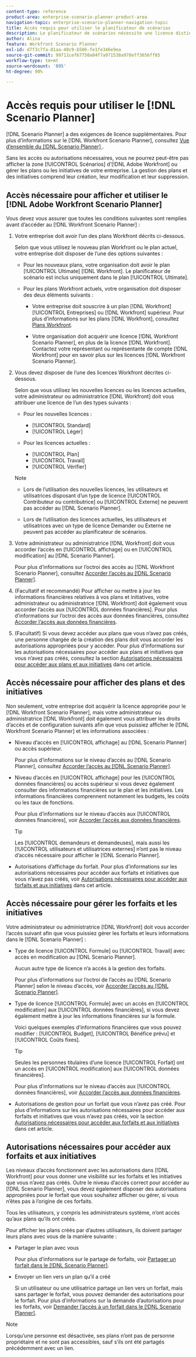 ```yaml
---
content-type: reference
product-area: enterprise-scenario-planner-product-area
navigation-topic: enterprise-scenario-planner-navigation-topic
title: Accès requis pour utiliser le planificateur de scénarios
description: Le planificateur de scénarios nécessite une licence distincte d’Adobe Workfront et un accès supplémentaire.
author: Alina
feature: Workfront Scenario Planner
exl-id: d7f3c7fa-81aa-40c9-b506-fe1fe346e9ea
source-git-commit: 99711cef67750a04f7a971538a978eff3656ff85
workflow-type: tm+mt
source-wordcount: '895'
ht-degree: 90%

---
```


# Accès requis pour utiliser le [!DNL Scenario Planner]

<!--Audited: 04/2024-->

[!DNL Scenario Planner] a des exigences de licence supplémentaires. Pour plus d’informations sur le [!DNL Workfront Scenario Planner], consultez [Vue d’ensemble du  [!DNL Scenario Planner] ](../scenario-planner/scenario-planner-overview.md).

<!--
might need to add information about the permissions to plans/ initiatives if those will be coming later?
-->

Sans les accès ou autorisations nécessaires, vous ne pourrez peut-être pas afficher la zone [!UICONTROL Scénarios] d’[!DNL  Adobe Workfront] ou gérer les plans ou les initiatives de votre entreprise. La gestion des plans et des initiatives comprend leur création, leur modification et leur suppression.

## Accès nécessaire pour afficher et utiliser le [!DNL Adobe Workfront Scenario Planner]

Vous devez vous assurer que toutes les conditions suivantes sont remplies avant d’accéder au [!DNL Workfront Scenario Planner] :

1. Votre entreprise doit avoir l’un des plans Workfront décrits ci-dessous.

   Selon que vous utilisez le nouveau plan Workfront ou le plan actuel, votre entreprise doit disposer de l’une des options suivantes :

   * Pour les nouveaux plans, votre organisation doit avoir le plan [!UICONTROL Ultimate] [!DNL Workfront]. Le planificateur de scénario est inclus uniquement dans le plan [!UICONTROL Ultimate].

   * Pour les plans Workfront actuels, votre organisation doit disposer des deux éléments suivants :

      * Votre entreprise doit souscrire à un plan [!DNL Workfront] [!UICONTROL Entreprises] ou [!DNL Workfront] supérieur. Pour plus d’informations sur les plans [!DNL Workfront], consultez [Plans Workfront](https://workfront.com/plans).

      * Votre organisation doit acquérir une licence [!DNL Workfront Scenario Planner], en plus de la licence [!DNL Workfront]. Contactez votre représentant ou représentante de compte [!DNL Workfront] pour en savoir plus sur les licences [!DNL Workfront Scenario Planner].

1. Vous devez disposer de l’une des licences Workfront décrites ci-dessous.

   Selon que vous utilisez les nouvelles licences ou les licences actuelles, votre administrateur ou administratrice [!DNL Workfront] doit vous attribuer une licence de l’un des types suivants :

   * Pour les nouvelles licences :
      * [!UICONTROL Standard]
      * [!UICONTROL Léger]

   * Pour les licences actuelles :

      * [!UICONTROL Plan]
      * [!UICONTROL Travail]
      * [!UICONTROL Vérifier]

   >[!NOTE]
   > 
   >* Lors de l’utilisation des nouvelles licences, les utilisateurs et utilisatrices disposant d’un type de licence [!UICONTROL Contributeur ou contributrice] ou [!UICONTROL Externe] ne peuvent pas accéder au [!DNL Scenario Planner].
   >
   >* Lors de l’utilisation des licences actuelles, les utilisateurs et utilisatrices avec un type de licence Demander ou Externe ne peuvent pas accéder au planificateur de scénarios.

1. Votre administrateur ou administratrice [!DNL Workfront] doit vous accorder l’accès en [!UICONTROL affichage] ou en [!UICONTROL modification] au [!DNL Scenario Planner].

   Pour plus d’informations sur l’octroi des accès au [!DNL Workfront Scenario Planner], consultez [Accorder l’accès au  [!DNL Scenario Planner]](../administration-and-setup/add-users/configure-and-grant-access/grant-access-sp.md).

1. (Facultatif et recommandé) Pour afficher ou mettre à jour les informations financières relatives à vos plans et initiatives, votre administrateur ou administratrice [!DNL Workfront] doit également vous accorder l’accès aux [!UICONTROL données financières]. Pour plus d’informations sur l’octroi des accès aux données financières, consultez [Accorder l’accès aux données financières](../administration-and-setup/add-users/configure-and-grant-access/grant-access-financial.md).

1. (Facultatif) Si vous devez accéder aux plans que vous n’avez pas créés, une personne chargée de la création des plans doit vous accorder les autorisations appropriées pour y accéder. Pour plus d’informations sur les autorisations nécessaires pour accéder aux plans et initiatives que vous n’avez pas créés, consultez la section [Autorisations nécessaires pour accéder aux plans et aux initiatives](#permissions-needed-to-access-plans-and-initiatives) dans cet article.

<!--this used to be true but not anymore:
  <li data-mc-conditions="QuicksilverOrClassic.Draft mode"> <p>(NOTE: this is no longer needed) </p> <p>Your Workfront administrator must assign you a layout template that includes the Scenarios area in the Main Menu. </p> <p>For information about customizing the Main Menu in a layout template, see <a href="../administration-and-setup/customize-workfront/use-layout-templates/customize-main-menu.md" class="MCXref xref" xrefformat="{para}">Customize the Main Menu using a layout template</a>. </p> <p>For information about assigning users to a Layout Template, see <a href="../administration-and-setup/customize-workfront/use-layout-templates/assign-users-to-layout-template.md" class="MCXref xref" xrefformat="{para}">Assign users to a layout template</a>.</p> </li>
  -->

## Accès nécessaire pour afficher des plans et des initiatives

Non seulement, votre entreprise doit acquérir la licence appropriée pour le [!DNL Workfront Scenario Planner], mais votre administrateur ou administratrice [!DNL Workfront] doit également vous attribuer les droits d’accès et de configuration suivants afin que vous puissiez afficher le [!DNL Workfront Scenario Planner] et les informations associées :

* Niveau d’accès en [!UICONTROL affichage] au [!DNL Scenario Planner] ou accès supérieur.

  Pour plus d’informations sur le niveau d’accès au [!DNL Scenario Planner], consultez [Accorder l’accès au  [!DNL Scenario Planner]](../administration-and-setup/add-users/configure-and-grant-access/grant-access-sp.md).

* Niveau d’accès en [!UICONTROL affichage] pour les [!UICONTROL données financières] ou accès supérieur si vous devez également consulter des informations financières sur le plan et les initiatives. Les informations financières comprennent notamment les budgets, les coûts ou les taux de fonctions.

  Pour plus d’informations sur le niveau d’accès aux [!UICONTROL données financières], voir [Accorder l’accès aux données financières](../administration-and-setup/add-users/configure-and-grant-access/grant-access-financial.md).

  >[!TIP]
  >
  >Les [!UICONTROL demandeurs et demandeuses], mais aussi les [!UICONTROL utilisateurs et utilisatrices externes] n’ont pas le niveau d’accès nécessaire pour afficher le [!DNL Scenario Planner].

* Autorisations d’affichage du forfait. Pour plus d’informations sur les autorisations nécessaires pour accéder aux forfaits et initiatives que vous n’avez pas créés, voir [Autorisations nécessaires pour accéder aux forfaits et aux initiatives](#permissions-needed-to-access-plans-and-initiatives) dans cet article.

## Accès nécessaire pour gérer les forfaits et les initiatives

Votre administrateur ou administratrice [!DNL Workfront] doit vous accorder l’accès suivant afin que vous puissiez gérer les forfaits et leurs informations dans le [!DNL Scenario Planner] :

* Type de licence [!UICONTROL Formule] ou [!UICONTROL Travail] avec accès en modification au [!DNL Scenario Planner].

  Aucun autre type de licence n’a accès à la gestion des forfaits.

  Pour plus d’informations sur l’octroi de l’accès au [!DNL Scenario Planner] selon le niveau d’accès, voir [Accorder l’accès au  [!DNL Scenario Planner]](../administration-and-setup/add-users/configure-and-grant-access/grant-access-sp.md).

* Type de licence [!UICONTROL Formule] avec un accès en [!UICONTROL modification] aux [!UICONTROL données financières], si vous devez également mettre à jour les informations financières sur la formule.

  Voici quelques exemples d’informations financières que vous pouvez modifier : [!UICONTROL Budget], [!UICONTROL Bénéfice prévu] et [!UICONTROL Coûts fixes].

  >[!TIP]
  >
  >Seules les personnes titulaires d’une licence [!UICONTROL Forfait] ont un accès en [!UICONTROL modification] aux [!UICONTROL données financières].

  Pour plus d’informations sur le niveau d’accès aux [!UICONTROL données financières], voir [Accorder l’accès aux données financières](../administration-and-setup/add-users/configure-and-grant-access/grant-access-financial.md).

* Autorisations de gestion pour un forfait que vous n’avez pas créé. Pour plus d’informations sur les autorisations nécessaires pour accéder aux forfaits et initiatives que vous n’avez pas créés, voir la section [Autorisations nécessaires pour accéder aux forfaits et aux initiatives](#permissions-needed-to-access-plans-and-initiatives) dans cet article.

## Autorisations nécessaires pour accéder aux forfaits et aux initiatives

Les niveaux d’accès fonctionnent avec les autorisations dans [!DNL Workfront] pour vous donner une visibilité sur les forfaits et les initiatives que vous n’avez pas créés. Outre le niveau d’accès correct pour accéder au [!DNL Scenario Planner], vous devez également disposer des autorisations appropriées pour le forfait que vous souhaitez afficher ou gérer, si vous n’êtes pas à l’origine de ces forfaits.

Tous les utilisateurs, y compris les administrateurs système, n’ont accès qu’aux plans qu’ils ont créés.

Pour afficher les plans créés par d’autres utilisateurs, ils doivent partager leurs plans avec vous de la manière suivante :

* Partager le plan avec vous

  Pour plus d’informations sur le partage de forfaits, voir [Partager un forfait dans le  [!DNL Scenario Planner]](../scenario-planner/share-a-plan.md).

* Envoyer un lien vers un plan qu’il a créé

  Si un utilisateur ou une utilisatrice partage un lien vers un forfait, mais sans partager le forfait, vous pouvez demander des autorisations pour le forfait. Pour plus d’informations sur la demande d’autorisations pour les forfaits, voir [Demander l’accès à un forfait dans le  [!DNL Scenario Planner]](../scenario-planner/request-access-to-plan.md).

>[!NOTE]
>
>Lorsqu’une personne est désactivée, ses plans n’ont pas de personne propriétaire et ne sont pas accessibles, sauf s’ils ont été partagés précédemment avec un lien.


